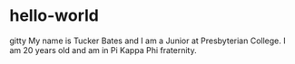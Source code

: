 # hello-world
gitty
My name is Tucker Bates and I am a Junior at Presbyterian College. I am 20 years old and am in Pi Kappa Phi fraternity.

